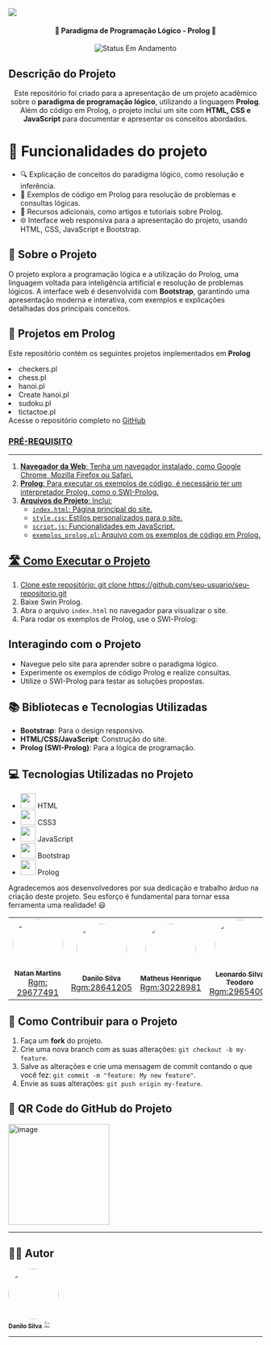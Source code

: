 ![](https://www.mundoconectado.com.br/wp-content/uploads/2022/05/capa-programacao.jpg)

<h4 align="center"> 
	🚧 Paradigma de Programação Lógico - Prolog 🚧
</h4>
<p align="center">
	<img alt="Status Em Andamento" src="https://img.shields.io/badge/STATUS-CONCLU%C3%8DDO-brightgreen">
</p>

## Descrição do Projeto
<p align="center">Este repositório foi criado para a apresentação de um projeto acadêmico sobre o <b>paradigma de programação lógico</b>, utilizando a linguagem <b>Prolog</b>. Além do código em Prolog, o projeto inclui um site com <b>HTML, CSS e JavaScript</b> para documentar e apresentar os conceitos abordados.</p>

# :hammer: Funcionalidades do projeto

- 🔍 Explicação de conceitos do paradigma lógico, como resolução e inferência.
- 📝 Exemplos de código em Prolog para resolução de problemas e consultas lógicas.
- 📖 Recursos adicionais, como artigos e tutoriais sobre Prolog.
- 🌐 Interface web responsiva para a apresentação do projeto, usando HTML, CSS, JavaScript e Bootstrap.

## 🚀 Sobre o Projeto
O projeto explora a programação lógica e a utilização do Prolog, uma linguagem voltada para inteligência artificial e resolução de problemas lógicos. A interface web é desenvolvida com **Bootstrap**, garantindo uma apresentação moderna e interativa, com exemplos e explicações detalhadas dos principais conceitos.

## 📂 Projetos em Prolog
<p>Este repositório contém os seguintes projetos implementados em <b>Prolog</b></p>
<li>checkers.pl</li>
<li>chess.pl</li>
<li>hanoi.pl</li>
<li>Create hanoi.pl</li>
<li>sudoku.pl</li>
<li>tictactoe.pl</li>
Acesse o repositório completo no <a href="https://github.com/imponateado/prologstuff" title="Github">GitHub

### PRÉ-REQUISITO
---
1. **Navegador da Web**: Tenha um navegador instalado, como Google Chrome, Mozilla Firefox ou Safari.
2. **Prolog**: Para executar os exemplos de código, é necessário ter um interpretador Prolog, como o SWI-Prolog.
3. **Arquivos do Projeto**: Inclui:
    - `index.html`: Página principal do site.
    - `style.css`: Estilos personalizados para o site.
    - `script.js`: Funcionalidades em JavaScript.
    - `exemplos_prolog.pl`: Arquivo com os exemplos de código em Prolog.

## 🛣️ Como Executar o Projeto

1. Clone este repositório:
git clone https://github.com/seu-usuario/seu-repositorio.git
2. Baixe Swin Prolog.
3. Abra o arquivo `index.html` no navegador para visualizar o site.
4. Para rodar os exemplos de Prolog, use o SWI-Prolog:

## Interagindo com o Projeto

- Navegue pelo site para aprender sobre o paradigma lógico.
- Experimente os exemplos de código Prolog e realize consultas.
- Utilize o SWI-Prolog para testar as soluções propostas.

## 📚 Bibliotecas e Tecnologias Utilizadas
- **Bootstrap**: Para o design responsivo.
- **HTML/CSS/JavaScript**: Construção do site.
- **Prolog (SWI-Prolog)**: Para a lógica de programação.

## 💻 Tecnologias Utilizadas no Projeto
- <img src="https://skillicons.dev/icons?i=html" width="30"> HTML
- <img src="https://skillicons.dev/icons?i=css" width="30"> CSS3
- <img src="https://skillicons.dev/icons?i=js" width="30"> JavaScript
- <img src="https://skillicons.dev/icons?i=bootstrap" width="30"> Bootstrap
- <img src="https://www.swi-prolog.org/download/logo/swipl-128.png" width="30"> Prolog

Agradecemos aos desenvolvedores por sua dedicação e trabalho árduo na criação deste projeto. Seu esforço é fundamental para tornar essa ferramenta uma realidade! 😃

<table>
  <tr>
     <td align="center"><a href="https://rocketseat.com.br"><img style="border-radius: 50%;" src="https://avatars.githubusercontent.com/u/125497324?v=4" width="100px;" alt=""/><br /><sub><b>Natan Martins</b></sub></a><br /><a href="https://github.com/NatancMartins" title="Rocketseat">Rgm: 29677491</a></td>
    <td align="center"><a href="https://rocketseat.com.br"><img style="border-radius: 50%;" src="https://avatars.githubusercontent.com/u/105023718?s=400&u=2acd860cb7b8e36135c22717a860c413e2d02eb4&v=4" width="100px;" alt=""/><br /><sub><b>Danilo Silva</b></sub></a><br /><a href="https://github.com/Danilo019" title="Rocketseat">Rgm:28641205</a></td>
    <td align="center"><a href="https://rocketseat.com.br"><img style="border-radius: 50%;" src="https://avatars.githubusercontent.com/u/107246983?v=4" width="100px;" alt=""/><br /><sub><b>Matheus Henrique</b></sub></a><br /><a href="https://github.com/teuzzin16032004" title="Rocketseat">Rgm:30228981</a></td>
    <td align="center"><a href="https://rocketseat.com.br"><img style="border-radius: 50%;" src="https://avatars.githubusercontent.com/u/38961152?v=4" width="100px;" alt=""/><br /><sub><b>Leonardo Silva Teodoro</b></sub></a><br /><a href="https://github.com/imponateado" title="Rocketseat">Rgm:29654009</a></td>
    <td align="center"><a href="https://rocketseat.com.br"><img style="border-radius: 50%;" src="https://avatars.githubusercontent.com/u/105018263?v=4" width="100px;" alt=""/><br /><sub><b>José Maria da Silva Junior</b></sub></a><br /><a href="https://github.com/Kroatta" title="Rocketseat">Rgm:29459141</a></td>
    <td align="center"><a href="https://rocketseat.com.br"><img style="border-radius: 50%;" src="https://avatars.githubusercontent.com/u/105018263?v=4" width="100px;" alt=""/><br /><sub><b>João Lucas da Silva Dutra</b></sub></a><br /><a href="https://github.com/Kroatta" title="Rocketseat">Rgm:29842727</a></td> 	  
    <td align="center"><a href="https://rocketseat.com.br"><img style="border-radius: 50%;" src="https://avatars.githubusercontent.com/u/169183947?v=4" width="100px;" alt=""/><br /><sub><b>Abel Isack</b></sub></a><br /><a href="https://github.com/AIsack2" title="Rocketseat">Rgm:30526914</a></td> 	  
</table>

## 💪 Como Contribuir para o Projeto

1. Faça um **fork** do projeto.
2. Crie uma nova branch com as suas alterações: `git checkout -b my-feature`.
3. Salve as alterações e crie uma mensagem de commit contando o que você fez: `git commit -m "feature: My new feature"`.
4. Envie as suas alterações: `git push origin my-feature`.

## 💪 QR Code do GitHub do Projeto
<img src="https://github.com/user-attachments/assets/904e8a56-8ea3-470e-9180-302ae155d4a9" alt="image" width="200" height="200">



---

## 🧙‍♂️ Autor

<a href="https://github.com/Danilo019">
<img style="border-radius: 50%;" src="https://avatars.githubusercontent.com/u/105023718?v=4" width="100px;" alt=""/>
<br />
<sub><b>Danilo Silva</b></sub></a> <a href="https://github.com/Danilo019" title="Cubos Academy">✨</a>

---

